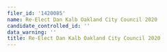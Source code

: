 ```yaml
---
filer_id: '1420085'
name: Re-Elect Dan Kalb Oakland City Council 2020
candidate_controlled_id: ''
data_warning: ''
title: Re-Elect Dan Kalb Oakland City Council 2020
---
```


